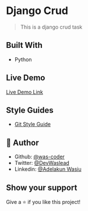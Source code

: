 # Django Crud

> This is a django crud task

## Built With

- Python

## Live Demo

[Live Demo Link]()

## Style Guides

- [Git Style Guide](https://udacity.github.io/git-styleguide/)

## 👤 Author

- Github: [@was-coder](https://github.com/was-coder)
- Twitter: [@DevWaslead](https://twitter.com/DevWaslead)
- Linkedin: [@Adelakun Wasiu](https://www.linkedin.com/in/wasiu-adelakun-1a2a5b1a6/)

## Show your support

Give a ⭐️ if you like this project!

